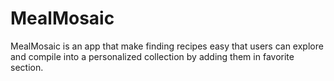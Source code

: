 # MealMosaic
MealMosaic is an app that make finding recipes easy that users can explore and compile into a personalized collection by adding them in favorite section.  
